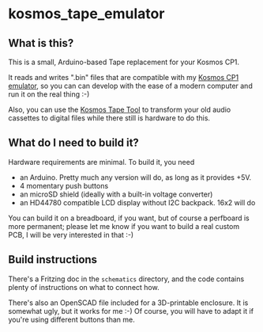 # kosmos_tape_emulator

## What is this?
This is a small, Arduino-based Tape replacement for your Kosmos CP1. 

It reads and writes ".bin" files that are compatible with my
[Kosmos CP1 emulator](https://github.com/asig/kosmos-cp1), so you can
can develop with the ease of a modern computer and run it on the
real thing :-) 

Also, you can use the [Kosmos Tape Tool](https://github.com/asig/kosmos_tape_tool)
to transform your old audio cassettes to digital files while there still
is hardware to do this.

## What do I need to build it?
Hardware requirements are minimal. To build it, you need
- an Arduino. Pretty much any version will do, as long as it provides +5V.
- 4 momentary push buttons
- an microSD shield (ideally with a built-in voltage converter)
- an HD44780 compatible LCD display without I2C backpack. 16x2 will do

You can build it on a breadboard, if you want, but of course a perfboard
is more permanent; please let me know if you want to build a real custom
PCB, I will be very interested in that :-)

## Build instructions 
There's a Fritzing doc in the `schematics` directory, and the code contains
plenty of instructions on what to connect how.

There's also an OpenSCAD file included for a 3D-printable enclosure. It is 
somewhat ugly, but it works for me :-) Of course, you will have to adapt
it if you're using different buttons than me.

